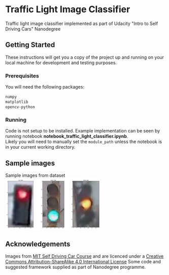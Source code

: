 # Traffic Light Image Classifier
Traffic light image classifier implemented as part of Udacity "Intro to Self Driving Cars" Nanodegree

## Getting Started
These instructions will get you a copy of the project up and running on your local machine for development and testing purposes.

### Prerequisites
You will need the following packages:
```
numpy
matplotlib
opencv-python
```

### Running
Code is not setup to be installed. Example implementation can be seen by running notebook **notebook_traffic_light_classifier.ipynb**.  
Likely you will need to manually set the ```module_path``` unless the notebook is in your current working directory.

## Sample images
Sample images from dataset  
<img src="images\all_lights.png" alt="Traffic lights" width="300"/>

## Acknowledgements
Images from [MIT Self Driving Car Course](https://selfdrivingcars.mit.edu/) and are licenced under a [Creative Commons Attribution-ShareAlike 4.0 International License](https://creativecommons.org/licenses/by-sa/4.0/)
Some code and suggested framework supplied as part of Nanodegree programme.